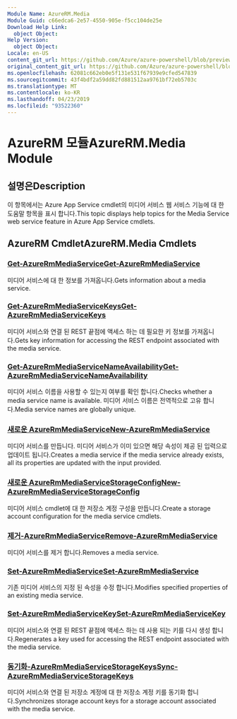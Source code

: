 ```yaml
---
Module Name: AzureRM.Media
Module Guid: c66edca6-2e57-4550-905e-f5cc104de25e
Download Help Link:
  object Object: 
Help Version:
  object Object: 
Locale: en-US
content_git_url: https://github.com/Azure/azure-powershell/blob/preview/src/ResourceManager/Media/Commands.Media/help/AzureRM.Media.md
original_content_git_url: https://github.com/Azure/azure-powershell/blob/preview/src/ResourceManager/Media/Commands.Media/help/AzureRM.Media.md
ms.openlocfilehash: 62081c662eb0e5f131e531f67939e9cfed547839
ms.sourcegitcommit: 43f4bdf2a59dd82fd881512aa9761bf72eb5703c
ms.translationtype: MT
ms.contentlocale: ko-KR
ms.lasthandoff: 04/23/2019
ms.locfileid: "93522360"
---
```

# <span data-ttu-id="fb9f4-101">AzureRM 모듈</span><span class="sxs-lookup"><span data-stu-id="fb9f4-101">AzureRM.Media Module</span></span>
## <span data-ttu-id="fb9f4-102">설명은</span><span class="sxs-lookup"><span data-stu-id="fb9f4-102">Description</span></span>
<span data-ttu-id="fb9f4-103">이 항목에서는 Azure App Service cmdlet의 미디어 서비스 웹 서비스 기능에 대 한 도움말 항목을 표시 합니다.</span><span class="sxs-lookup"><span data-stu-id="fb9f4-103">This topic displays help topics for the Media Service web service feature in Azure App Service cmdlets.</span></span>

## <span data-ttu-id="fb9f4-104">AzureRM Cmdlet</span><span class="sxs-lookup"><span data-stu-id="fb9f4-104">AzureRM.Media Cmdlets</span></span>
### [<span data-ttu-id="fb9f4-105">Get-AzureRmMediaService</span><span class="sxs-lookup"><span data-stu-id="fb9f4-105">Get-AzureRmMediaService</span></span>](Get-AzureRmMediaService.md)
<span data-ttu-id="fb9f4-106">미디어 서비스에 대 한 정보를 가져옵니다.</span><span class="sxs-lookup"><span data-stu-id="fb9f4-106">Gets information about a media service.</span></span>

### [<span data-ttu-id="fb9f4-107">Get-AzureRmMediaServiceKeys</span><span class="sxs-lookup"><span data-stu-id="fb9f4-107">Get-AzureRmMediaServiceKeys</span></span>](Get-AzureRmMediaServiceKeys.md)
<span data-ttu-id="fb9f4-108">미디어 서비스와 연결 된 REST 끝점에 액세스 하는 데 필요한 키 정보를 가져옵니다.</span><span class="sxs-lookup"><span data-stu-id="fb9f4-108">Gets key information for accessing the REST endpoint associated with the media service.</span></span>

### [<span data-ttu-id="fb9f4-109">Get-AzureRmMediaServiceNameAvailability</span><span class="sxs-lookup"><span data-stu-id="fb9f4-109">Get-AzureRmMediaServiceNameAvailability</span></span>](Get-AzureRmMediaServiceNameAvailability.md)
<span data-ttu-id="fb9f4-110">미디어 서비스 이름을 사용할 수 있는지 여부를 확인 합니다.</span><span class="sxs-lookup"><span data-stu-id="fb9f4-110">Checks whether a media service name is available.</span></span>
<span data-ttu-id="fb9f4-111">미디어 서비스 이름은 전역적으로 고유 합니다.</span><span class="sxs-lookup"><span data-stu-id="fb9f4-111">Media service names are globally unique.</span></span>

### [<span data-ttu-id="fb9f4-112">새로운 AzureRmMediaService</span><span class="sxs-lookup"><span data-stu-id="fb9f4-112">New-AzureRmMediaService</span></span>](New-AzureRmMediaService.md)
<span data-ttu-id="fb9f4-113">미디어 서비스를 만듭니다. 미디어 서비스가 이미 있으면 해당 속성이 제공 된 입력으로 업데이트 됩니다.</span><span class="sxs-lookup"><span data-stu-id="fb9f4-113">Creates a media service if the media service already exists, all its properties are updated with the input provided.</span></span>

### [<span data-ttu-id="fb9f4-114">새로운 AzureRmMediaServiceStorageConfig</span><span class="sxs-lookup"><span data-stu-id="fb9f4-114">New-AzureRmMediaServiceStorageConfig</span></span>](New-AzureRmMediaServiceStorageConfig.md)
<span data-ttu-id="fb9f4-115">미디어 서비스 cmdlet에 대 한 저장소 계정 구성을 만듭니다.</span><span class="sxs-lookup"><span data-stu-id="fb9f4-115">Create a storage account configuration for the media service cmdlets.</span></span>

### [<span data-ttu-id="fb9f4-116">제거-AzureRmMediaService</span><span class="sxs-lookup"><span data-stu-id="fb9f4-116">Remove-AzureRmMediaService</span></span>](Remove-AzureRmMediaService.md)
<span data-ttu-id="fb9f4-117">미디어 서비스를 제거 합니다.</span><span class="sxs-lookup"><span data-stu-id="fb9f4-117">Removes a media service.</span></span>

### [<span data-ttu-id="fb9f4-118">Set-AzureRmMediaService</span><span class="sxs-lookup"><span data-stu-id="fb9f4-118">Set-AzureRmMediaService</span></span>](Set-AzureRmMediaService.md)
<span data-ttu-id="fb9f4-119">기존 미디어 서비스의 지정 된 속성을 수정 합니다.</span><span class="sxs-lookup"><span data-stu-id="fb9f4-119">Modifies specified properties of an existing media service.</span></span>

### [<span data-ttu-id="fb9f4-120">Set-AzureRmMediaServiceKey</span><span class="sxs-lookup"><span data-stu-id="fb9f4-120">Set-AzureRmMediaServiceKey</span></span>](Set-AzureRmMediaServiceKey.md)
<span data-ttu-id="fb9f4-121">미디어 서비스와 연결 된 REST 끝점에 액세스 하는 데 사용 되는 키를 다시 생성 합니다.</span><span class="sxs-lookup"><span data-stu-id="fb9f4-121">Regenerates a key used for accessing the REST endpoint associated with the media service.</span></span>

### [<span data-ttu-id="fb9f4-122">동기화-AzureRmMediaServiceStorageKeys</span><span class="sxs-lookup"><span data-stu-id="fb9f4-122">Sync-AzureRmMediaServiceStorageKeys</span></span>](Sync-AzureRmMediaServiceStorageKeys.md)
<span data-ttu-id="fb9f4-123">미디어 서비스와 연결 된 저장소 계정에 대 한 저장소 계정 키를 동기화 합니다.</span><span class="sxs-lookup"><span data-stu-id="fb9f4-123">Synchronizes storage account keys for a storage account associated with the media service.</span></span>

